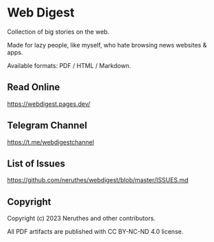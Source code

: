 # Web Digest

Collection of big stories on the web.

Made for lazy people, like myself, who hate browsing news websites & apps.

Available formats: PDF / HTML / Markdown.

## Read Online

https://webdigest.pages.dev/

## Telegram Channel

https://t.me/webdigestchannel

## List of Issues

https://github.com/neruthes/webdigest/blob/master/ISSUES.md


## Copyright

Copyright (c) 2023 Neruthes and other contributors.

All PDF artifacts are published with CC BY-NC-ND 4.0 license.
